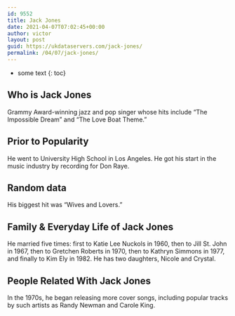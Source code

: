 ```yaml
---
id: 9552
title: Jack Jones
date: 2021-04-07T07:02:45+00:00
author: victor
layout: post
guid: https://ukdataservers.com/jack-jones/
permalink: /04/07/jack-jones/
---
```


* some text
{: toc}


## Who is Jack Jones



Grammy Award-winning jazz and pop singer whose hits include &#8220;The Impossible Dream&#8221; and &#8220;The Love Boat Theme.&#8221;

                
                
                
## Prior to Popularity



He went to University High School in Los Angeles. He got his start in the music industry by recording for Don Raye.

                
                
                
## Random data



His biggest hit was &#8220;Wives and Lovers.&#8221;

                
                
                
## Family & Everyday Life of Jack Jones



He married five times: first to Katie Lee Nuckols in 1960, then to Jill St. John in 1967, then to Gretchen Roberts in 1970, then to Kathryn Simmons in 1977, and finally to Kim Ely in 1982. He has two daughters, Nicole and Crystal.

                
                
                
## People Related With Jack Jones



In the 1970s, he began releasing more cover songs, including popular tracks by such artists as Randy Newman and Carole King.

                
              
            
          
          
          